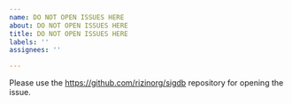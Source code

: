 ```yaml
---
name: DO NOT OPEN ISSUES HERE
about: DO NOT OPEN ISSUES HERE
title: DO NOT OPEN ISSUES HERE
labels: ''
assignees: ''

---
```


Please use the https://github.com/rizinorg/sigdb repository for opening the issue.
